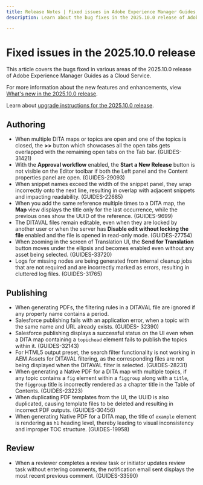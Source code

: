 ```yaml
---
title: Release Notes | Fixed issues in Adobe Experience Manager Guides, 2025.10.0 release
description: Learn about the bug fixes in the 2025.10.0 release of Adobe Experience Manager Guides as a Cloud Service.

---
```

# Fixed issues in the 2025.10.0 release 

This article covers the bugs fixed in various areas of the 2025.10.0 release of Adobe Experience Manager Guides as a Cloud Service.

For more information about the new features and enhancements, view [What's new in the 2025.10.0 release](whats-new-2025-10-0.md).

Learn about [upgrade instructions for the 2025.10.0 release](upgrade-instructions-2025-10-0.md).

## Authoring

- When multiple DITA maps or topics are open and one of the topics is closed, the **>>** button which showcases all the open tabs gets overlapped with the remaining open tabs on the Tab bar. (GUIDES-31421)
- With the **Approval workflow** enabled, the **Start a New Release** button is not visible on the Editor toolbar if both the Left panel and the Content properties panel are open. (GUIDES-29093)
- When snippet names exceed the width of the snippet panel, they wrap incorrectly onto the next line, resulting in overlap with adjacent snippets and impacting readability. (GUIDES-22685)
- When you add the same reference multiple times to a DITA map, the **Map** view displays the title only for the last occurrence, while the previous ones show the UUID of the reference. (GUIDES-9699)
- The DITAVAL files remain editable,  even when they are locked by another user or when the server has **Disable edit without locking the file** enabled and the file is opened in read-only mode. (GUIDES-27754)
- When zooming in the screen of Translation UI, the **Send for Translation** button moves under the ellipsis and becomes enabled even without any asset being selected. (GUIDES-33720)
- Logs for missing nodes are being generated from internal cleanup jobs that are not required and are incorrectly marked as errors, resulting in cluttered log files. (GUIDES-31765)


## Publishing

- When generating PDFs, the filtering rules in a DITAVAL file are ignored if any property name contains a period.
- Salesforce publishing fails with an application error, when a topic with the same name and URL already exists. (GUIDES- 32390)
- Salesforce publishing displays a successful status on the UI even when a DITA map containing a `topichead` element fails to publish the topics within it. (GUIDES-32143)
- For HTML5 output preset, the search filter functionality is not working in AEM Assets for DITAVAL filtering, as the corresponding files are not being displayed when the DITAVAL filter is selected. (GUIDES-28231)
- When generating a Native PDF for a DITA map with multiple topics, if any topic contains a `fig` element within a `figgroup` along with a `title`, the `figgroup` title is incorrectly rendered as a chapter title in the Table of Contents. (GUIDES-23223)
- When duplicating PDF templates from the UI, the UUID is also duplicated, causing template files to be deleted and resulting in incorrect PDF outputs. (GUIDES-30456)
- When generating Native PDF for a DITA map, the title of `example` element is rendering as `h1` heading level, thereby leading to visual inconsistency and improper TOC structure. (GUIDES-19958)

## Review

- When a reviewer completes a review task or initiator updates review task without entering comments, the notification email sent displays the most recent previous comment. (GUIDES-33590)



